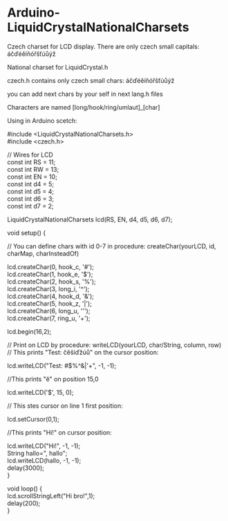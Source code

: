 # Arduino-LiquidCrystalNationalCharsets
Czech charset for LCD display. There are only czech small capitals: áčďéěíňóřšťúůýž<br>

National charset for LiquidCrystal.h

czech.h contains only czech small chars: áčďéěíňóřšťúůýž

you can add next chars by your self in next lang.h files

Characters are named [long/hook/ring/umlaut]_[char]

Using in Arduino scetch:

#include <LiquidCrystalNationalCharsets.h><br>
#include <czech.h><br>

// Wires for LCD<br>
const int RS = 11;<br>
const int RW = 13;<br>
const int EN = 10;<br>
const int d4 = 5;<br>
const int d5 = 4;<br>
const int d6 = 3;<br>
const int d7 = 2;

LiquidCrystalNationalCharsets lcd(RS,  EN,  d4,  d5,  d6,  d7);

void setup() {

  // You can define chars with id 0-7 in procedure: createChar(yourLCD, id, charMap, charInsteadOf)

  lcd.createChar(0, hook_c, '#');<br>
  lcd.createChar(1, hook_e, '$');<br>
  lcd.createChar(2, hook_s, '%');<br>
  lcd.createChar(3, long_i, '^');<br>
  lcd.createChar(4, hook_d, '&');<br>
  lcd.createChar(5, hook_z, '|');<br>
  lcd.createChar(6, long_u, '\'');<br>
  lcd.createChar(7, ring_u, '+');

  lcd.begin(16,2);

  // Print on LCD by procedure: writeLCD(yourLCD, char/String, column, row)<br>
  // This prints "Test: čěšíďžúů" on the cursor position: 

  lcd.writeLCD("Test: #$%^&|'+", -1, -1);

  //This prints "ě" on position 15,0 

  lcd.writeLCD('$', 15, 0);

  // This stes cursor on line 1 first position:

  lcd.setCursor(0,1);

  //This prints "Hi!" on cursor position:

  lcd.writeLCD("Hi!", -1, -1);<br>
  String hallo=", hallo";<br>
  lcd.writeLCD(hallo, -1, -1);<br>
  delay(3000);<br>
}

void loop() {<br>
  lcd.scrollStringLeft("Hi bro!",1);<br>
  delay(200);<br>
}
